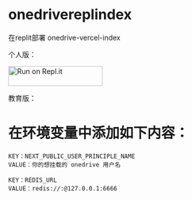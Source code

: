 # onedrivereplindex
在replit部署 onedrive-vercel-index 

个人版：

<a href="https://repl.it/github/valetzx/onedrivereplindex">
  <img alt="Run on Repl.it" src="https://repl.it/badge/github/valetzx/onedrivereplindex" style="height: 40px; width: 190px;" />
</a>

教育版：

# 在环境变量中添加如下内容：

```
KEY：NEXT_PUBLIC_USER_PRINCIPLE_NAME
VALUE：你的想挂载的 onedrive 用户名
```

```
KEY：REDIS_URL
VALUE：redis://:@127.0.0.1:6666
```
